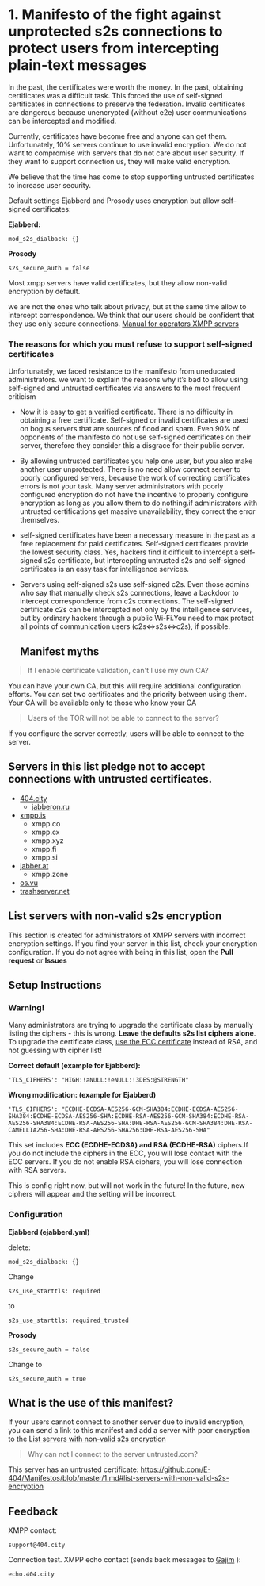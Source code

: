 
# 1. Manifesto of the fight against unprotected s2s connections to protect users from intercepting plain-text messages

In the past, the certificates were worth the money. In the past, obtaining certificates was a difficult task. This forced the use of self-signed certificates in connections to preserve the federation. Invalid certificates are dangerous because unencrypted (without e2e) user communications can be intercepted and modified.

Currently, certificates have become free and anyone can get them. Unfortunately, 10% servers continue to use invalid encryption. We do not want to compromise with servers that do not care about user security. If they want to support connection us, they will make valid encryption.

We believe that the time has come to stop supporting untrusted certificates to increase user security.

Default settings Ejabberd and Prosody uses encryption but allow self-signed certificates:

**Ejabberd:**
```
mod_s2s_dialback: {}

```
**Prosody**
```
s2s_secure_auth = false
```
Most xmpp servers have valid certificates, but they allow non-valid encryption by default.

we are not the ones who talk about privacy, but at the same time allow to intercept correspondence. We think that our users should be confident that they use only secure connections. [Manual for operators XMPP servers](https://github.com/E-404/Manifestos/blob/master/1.md#setup-instructions)


### The reasons for which you must refuse to support self-signed certificates
Unfortunately, we faced resistance to the manifesto from uneducated administrators.  we want to explain the reasons why it’s bad to allow using self-signed and untrusted certificates via answers to the most frequent criticism
* Now it is easy to get a verified certificate. There is no difficulty in obtaining a free certificate. Self-signed or invalid certificates are used on bogus servers that are sources of flood and spam. Even 90% of opponents of the manifesto do not use self-signed certificates on their server, therefore they consider this a disgrace for their public server.
* By allowing untrusted certificates you help one user, but you also make another user unprotected.  There is no need allow connect server to poorly configured servers, because the work of correcting certificates errors is not your task.  Many server administrators with poorly configured encryption do not have the incentive to properly configure encryption as long as you allow them to do nothing.if administrators with untrusted certifications get massive unavailability, they correct the error themselves.
* self-signed certificates have been a necessary measure in the past as a free replacement for paid certificates. Self-signed certificates provide the lowest security class. Yes, hackers find it difficult to intercept a self-signed s2s certificate, but intercepting untrusted s2s and self-signed certificates is an easy task for intelligence services.
* Servers using self-signed s2s use self-signed c2s. Even those admins who say that manually check s2s connections, leave a backdoor to intercept correspondence from c2s connections. The self-signed certificate c2s can be intercepted not only by the intelligence services, but by ordinary hackers through a public Wi-Fi.You need to max protect all points of communication users (c2s<=>s2s<=>c2s), if possible.


  ## Manifest myths

>If I enable certificate validation, can't I use my own CA?

You can have your own CA, but this will require additional configuration efforts. You can set two certificates and the priority between using them. Your CA will be available only to those who know your CA


>Users of the TOR will not be able to connect to the server?

If you configure the server correctly, users will be able to connect to the server.



## Servers in this list pledge not to accept connections with untrusted certificates.

+ [404.city](https://404.city)
  + [jabberon.ru](https://jabberon.ru)
+ [xmpp.is](https://xmpp.is)
  + xmpp.co
  + xmpp.cx
  + xmpp.xyz
  + xmpp.fi
  + xmpp.si  
+ [jabber.at](https://jabber.at)
  + xmpp.zone
+ [os.vu](https://os.vu)
+ [trashserver.net](https://trashserver.net)


## List servers with non-valid s2s encryption
This section is created for administrators of XMPP servers with incorrect encryption settings. If you find your server in this list, check your encryption configuration.  If you do not agree with being in this list, open the **Pull request** or **Issues**



## Setup Instructions


### Warning! 
Many administrators are trying to upgrade the certificate class by manually listing the ciphers - this is wrong. **Leave the defaults s2s list ciphers alone**. To upgrade the certificate class, [use the ECC certificate](https://wiki.404.city/en/Acme.sh) instead of RSA, and not guessing with cipher list!


**Correct default (example for Ejabberd):**
```
'TLS_CIPHERS': "HIGH:!aNULL:!eNULL:!3DES:@STRENGTH"
```
**Wrong modification: (example for Ejabberd)**
 ```
 'TLS_CIPHERS': "ECDHE-ECDSA-AES256-GCM-SHA384:ECDHE-ECDSA-AES256-SHA384:ECDHE-ECDSA-AES256-SHA:ECDHE-RSA-AES256-GCM-SHA384:ECDHE-RSA-AES256-SHA384:ECDHE-RSA-AES256-SHA:DHE-RSA-AES256-GCM-SHA384:DHE-RSA-CAMELLIA256-SHA:DHE-RSA-AES256-SHA256:DHE-RSA-AES256-SHA"

```
This set includes **ECC (ECDHE-ECDSA) and RSA (ECDHE-RSA)** ciphers.If you do not include the ciphers in the ECC, you will lose contact with the ECC servers. If you do not enable RSA ciphers, you will lose connection with RSA servers. 

This is config right now, but will not work in the future! In the future, new ciphers will appear and the setting will be incorrect. 

### Configuration

**Ejabberd (ejabberd.yml)**

delete:
```
mod_s2s_dialback: {}
```
Change
```
s2s_use_starttls: required
```
to
```
s2s_use_starttls: required_trusted
```


**Prosody**

```
s2s_secure_auth = false
```
Change to
```
s2s_secure_auth = true
```
 ## What is the use of this manifest?
 If your users cannot connect to another server due to invalid encryption, you can send a link to this manifest and add a server with poor encryption to the [List servers with non-valid s2s encryption](https://github.com/E-404/Manifestos/blob/master/1.md#list-servers-with-non-valid-s2s-encryption)

>Why can not I connect to the server untrusted.com? 

This server has an untrusted certificate: https://github.com/E-404/Manifestos/blob/master/1.md#list-servers-with-non-valid-s2s-encryption


## Feedback

XMPP contact:  
```
support@404.city
```
Connection test. XMPP echo contact (sends back messages to [Gajim](https://gajim.org) ): 
```
echo.404.city
```

